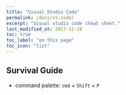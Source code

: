 ```yaml
---
title: "Visual Studio Code"
permalink: /docs/vs-code/
excerpt: "Visual studio code cheat sheet."
last_modified_at: 2017-11-28
toc: true
toc_label: "on this page"
toc_icon: "list"
---
```


## Survival Guide

- command palette: `cmd` + `Shift` + `P`